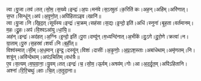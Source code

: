 

  
त्वा।यु॒जा।तव॑।तत्।सो॒म॒।स॒ख्ये।इन्द्रः॑।अ॒पः।मन॑वे।स॒ऽस्रुतः॑।क॒रिति॑ कः।अह॒न्।अहि॑म्।अरि॑णात्।स॒प्त।सिन्धू॑न्।अप॑।अ॒वृ॒णो॒त्।अपि॑हिताऽइव।खानि॑॥  
त्वा।यु॒जा।नि।खि॒द॒त्।सूर्य॑स्य।इन्द्रः॑।च॒क्रम्।सह॑सा।स॒द्यः।इ॒न्दो॒ इति॑।अधि॑।स्नुना॑।बृ॒ह॒ता।वर्त॑मानम्।म॒हः।द्रु॒हः।अप॑।वि॒श्वऽआ॑यु।धा॒यि॒॥  
अह॑न्।इन्द्रः॑।अद॑हत्।अ॒ग्निः।इ॒न्दो॒ इति॑।पु॒रा।दम्यू॑न्।म॒ध्यन्दि॑नात्।अ॒भीके॑।दुः॒ऽगे।दु॒रो॒णे।क्रत्वा॑।न।या॒ताम्।पु॒रु।स॒हस्रा॑।शर्वा॑।नि।ब॒र्ही॒त्॥  
विश्व॑स्मात्।सी॒म्।अ॒ध॒मान्।इ॒न्द्र॒।दस्यू॑न्।विशः॑।दासीः॑।अ॒कृ॒णोः॒।अ॒प्र॒ऽश॒स्ताः।अबा॑धेथाम्।अमृ॑णतम्।नि।शत्रू॑न्।अवि॑न्देथाम्।अप॑ऽचितिम्।वध॑त्रैः॥  
ए॒व।स॒त्यम्।म॒घ॒वा॒ना॒।यु॒वम्।तत्।इन्द्रः॑।च॒।सो॒म॒।ऊ॒र्वम्।अश्व्य॑म्।गोः।आ।अ॒द॒र्दृ॒त॒म्।अपि॑ऽहितानि।अश्ना॑।रि॒रि॒चथुः॑।क्षाः।चि॒त्।त॒तृ॒दा॒ना॥  
